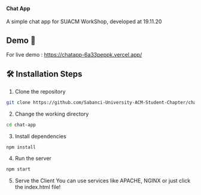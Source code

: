 #### Chat App 
A simple chat app for SUACM WorkShop, developed at 19.11.20

## Demo 🚈
For live demo : https://chatapp-6a33peppk.vercel.app/

## 🛠️ Installation Steps

1. Clone the repository

```bash
git clone https://github.com/Sabanci-University-ACM-Student-Chapter/chat-app.git
```

2. Change the working directory

```bash
cd chat-app
```

3. Install dependencies

```bash
npm install
```

4. Run the server

```bash
npm start
```
5. Serve the Client
You can use services like APACHE, NGINX or just click the index.html file!

